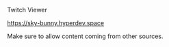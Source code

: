 Twitch Viewer

https://sky-bunny.hyperdev.space

Make sure to allow content coming from other sources.

